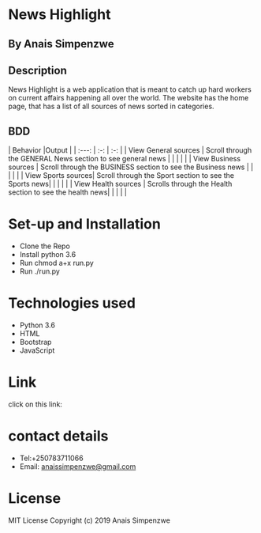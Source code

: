 # News Highlight
## By Anais  Simpenzwe
## Description
News Highlight is a web application that is meant to catch up hard workers on current affairs happening all over the world. The website has the home page, that has a list of all sources of news sorted in categories.
## BDD
| Behavior |Output |
| :---:   | :-: | :-:      |
| View General sources | Scroll through the  GENERAL News section to see general news |
|         |     |          |
| View Business sources | Scroll through the BUSINESS section to see the Business news |
|         |     |          |
| View Sports sources| Scroll through the Sport section to see the Sports news|
|         |     |          |
| View Health sources | Scrolls through the Health section to see the health news|
|         |     |          |
# Set-up and Installation
*  Clone the Repo
* Install python 3.6
* Run chmod a+x run.py
* Run ./run.py

# Technologies used
* Python 3.6
* HTML
* Bootstrap
* JavaScript
# Link
click on this link:
# contact details
* Tel:+250783711066
* Email: anaissimpenzwe@gmail.com
# License
MIT License
Copyright (c) 2019 Anais Simpenzwe
